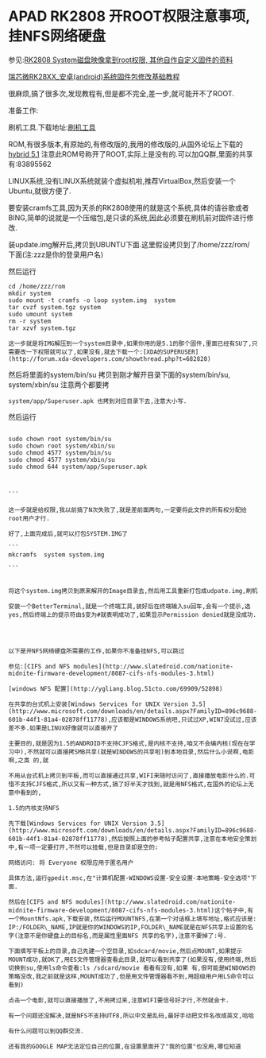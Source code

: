 # APAD RK2808 开ROOT权限注意事项,挂NFS网络硬盘


参见:[RK2808 System磁盘映像拿到root权限, 其他自作自定义固件的资料](http://hiapad.com/bbs/forum.php?mod=viewthread&tid=47&extra=page%3D2)

[瑞芯微RK28XX\_安卓(android)系统固件包修改基础教程](http://lockeyue.spaces.live.com/blog/cns!B3988DF30734BED3!1553.entry)

很麻烦,搞了很多次,发现教程有,但是都不完全,差一步,就可能开不了ROOT.

准备工作:

刷机工具.下载地址:[刷机工具](http://cid-b3988df30734bed3.office.live.com/self.aspx/.Public/%E7%BD%91%E7%BB%9C/%E7%91%9E%E8%8A%AF%E5%BE%AERK2808%5E_android%E7%B3%BB%E7%BB%9F%E5%9B%BA%E4%BB%B6%E4%BF%AE%E6%94%B9%E5%B7%A5%E5%85%B7%E5%8C%85%5E_Ver01.rar)

ROM,有很多版本,有原始的,有修改版的,我用的修改版的,从国外论坛上下载的[hybrid 5.1](http://www.slatedroid.com/apad-rogerbraun-firmware/566-%5B-piece-software-flashed-device-expand-its-functionality%5D-hybrid-custom-firmware-apad-5-1-batch-2-red-led-only-july-3rd.html) 注意此ROM号称开了ROOT,实际上是没有的.可以加QQ群,里面的共享有:83895562

LINUX系统,没有LINUX系统就装个虚拟机啦,推荐VirtualBox,然后安装一个Ubuntu,就很方便了.

要安装cramfs工具,因为天杀的RK2808使用的就是这个系统,具体的请谷歌或者BING,简单的说就是一个压缩包,是只读的系统,因此必须要在刷机前对固件进行修改.

装update.img解开后,拷贝到UBUNTU下面.这里假设拷贝到了/home/zzz/rom/ 下面(注:zzz是你的登录用户名)

然后运行

```
cd /home/zzz/rom    
mkdir system
sudo mount -t cramfs -o loop system.img  system
tar cvzf system.tgz system
sudo umount system
rm -r system
tar xzvf system.tgz
```

```
这一步就是将IMG解压到一个system目录中,如果你用的是5.1的那个固件,里面已经有SU了,只需要改一下权限就可以了,如果没有,就去下载一个:[XDA的SUPERUSER](http://forum.xda-developers.com/showthread.php?t=682828)
``````
然后将里面的system/bin/su 拷贝到刚才解开目录下面的system/bin/su, system/xbin/su 注意两个都要拷
``````
system/app/Superuser.apk 也拷到对应目录下去,注意大小写.
``````
然后运行
```

```
```
sudo chown root system/bin/su
sudo chown root system/xbin/su
sudo chmod 4577 system/bin/su
sudo chmod 4577 system/xbin/su
sudo chmod 644 system/app/Superuser.apk
```
``````
  

```

这一步就是给权限,我以前搞了N次失败了,就是差前面两句,一定要将此文件的所有权分配给root用户才行.

好了,上面完成后,就可以打包SYSTEM.IMG了

```
mkcramfs  system system.img 

```

  
将这个system.img拷贝到原来解开的Image目录去,然后用工具重新打包成udpate.img,刷机

安装一个BetterTerminal,就是一个终端工具,装好后在终端输入su回车,会有一个提示,选yes,然后终端上的提示符由$变为#就表明成功了,如果显示Permission denied就是没成功.

  
 

以下是开NFS网络硬盘所需要的工作,如果你不准备挂NFS,可以跳过

参见:[CIFS and NFS modules](http://www.slatedroid.com/nationite-midnite-firmware-development/8087-cifs-nfs-modules-3.html)

[windows NFS 配置](http://ygliang.blog.51cto.com/69909/52898)

在共享的台式机上安装[Windows Services for UNIX Version 3.5](http://www.microsoft.com/downloads/en/details.aspx?FamilyID=896c9688-601b-44f1-81a4-02878ff11778),应该都是WINDOWS系统吧,只试过XP,WIN7没试过,应该差不多.如果是LINUX好像就可以直接开了

主要目的,就是因为1.5的ANDROID不支持CJFS格式,是内核不支持,咱又不会编内核(现在在学习中),不然就可以直接拷SMB共享(就是WINDOWS的共享啦)到本地目录,然后什么小说啊,电影啊,之类 的,就

不用从台式机上拷贝到平板,而可以直接通过共享,WIFI来随时访问了,直接播放电影什么的.可惜不支持CJFS格式,所以又有一种方式,搞了好半天才找到,就是用NFS格式,在国外的论坛上无意中看到的,

1.5的内核支持NFS

先下载[Windows Services for UNIX Version 3.5](http://www.microsoft.com/downloads/en/details.aspx?FamilyID=896c9688-601b-44f1-81a4-02878ff11778),然后按照上面的参考帖子配置共享,注意在本地安全策划中,有一项一定要打开,不然可以挂载,但是目录却是空的:

网络访问: 将 Everyone 权限应用于匿名用户

具体方法,运行gpedit.msc,在"计算机配置-WINDOWS设置-安全设置-本地策略-安全选项"下面.

然后在[CIFS and NFS modules](http://www.slatedroid.com/nationite-midnite-firmware-development/8087-cifs-nfs-modules-3.html)这个帖子中,有一个MountNfs.apk,下载安装,然后运行MOUNTNFS,在第一个对话框上填写地址,格式应该是: IP:/FOLDER\_NAME,IP就是你的WINDOWS的IP,FOLDER\_NAME就是在NFS共享上设置的名字(注意不是你硬盘上的目标名,而是属性里面NFS 共享的名字),注意不要掉了:号.

下面填写平板上的目录,自己先建一个空目录,如sdcard/movie,然后点MOUNT,如果提示MOUNT成功,就OK了,用ES文件管理器查看此目录,就可以看到共享了(如果没有,使用终端,然后切换到su,使用ls命令查看:ls /sdcard/movie 看看有没有,如果 有,很可能是WINDOWS的策略没改,我之前就是这样,MOUNT成功了,但是用文件管理器看不到,用超级用户用LS命令可以看到)

点击一个电影,就可以直接播放了,不用拷过来,注意WIFI要信号好才行,不然就会卡.

有一个问题还没解决,就是NFS不支持UTF8,所以中文是乱码,最好手动把文件名改成英文,哈哈

有什么问题可以到QQ群交流.

还有我的GOOGLE MAP无法定位自己的位置,在设置里面开了"我的位置"也没用,哪位知道
